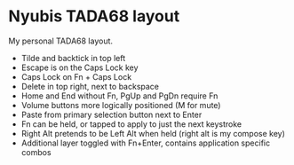 # Nyubis TADA68 layout

My personal TADA68 layout.

* Tilde and backtick in top left
* Escape is on the Caps Lock key
* Caps Lock on Fn + Caps Lock
* Delete in top right, next to backspace
* Home and End without Fn, PgUp and PgDn require Fn
* Volume buttons more logically positioned (M for mute)
* Paste from primary selection button next to Enter
* Fn can be held, or tapped to apply to just the next keystroke
* Right Alt pretends to be Left Alt when held (right alt is my compose key)
* Additional layer toggled with Fn+Enter, contains application specific combos

